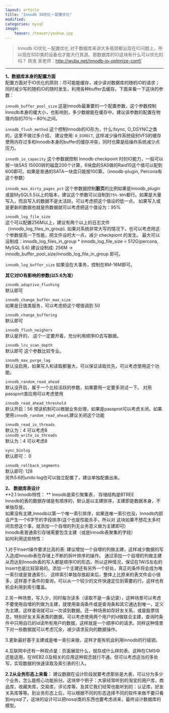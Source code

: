 ```yaml
---
layout: article
title: "Innodb IO优化－配置优化"
modified:
categories: mysql
image:
    teaser: /teaser/youhua.jpg
---
```


> Innodb IO优化－配置优化
> 对于数据库来讲大多瓶颈都出现在IO问题上，所以现在SSD类的设备也才能大行其道。那数据库的IO这块有什么可以优化的吗？
> 转发 吴老师：http://wubx.net/innodb-io-optimize-conf/

--- 

**1、数据库本身的配置方面**   
配置方面对于IO优化的原则：尽可能能缓存，减少读对数据库的随机IO的请求；同时减少写的随机IO的随时发生，利用各种buffer去缓存。下面来看一下这块的参数： 

`innodb_buffer_pool_size` 
这是Innodb最重要的一个配置参数，这个参数控制Innodb本身的缓大小，也影响到，多少数据能在缓存中。建议该参数的配置在物理内存的70％－80％之间。  

`innodb_flush_method`
这个控制Innodb的IO形为，什么:fsync, O_DSYNC之类的，这里不做过多介绍， 建议使用: `O_DIRECT`, 这样减少操作系统级别VFS的缓存使用内存过多和Innodb本身的buffer的缓存冲突，同时也算是给操作系统减少点压力。  

`innodb_io_capacity`
这个参数据控制 Innodb checkpoint 时的IO能力，一般可以按一块SAS 15000转的磁盘200个计算，6块盘的SAS做的Raid10这个值可以配到600即可。如果是普通的SATA一块盘只能按100算。（innodb-plugin, Percona有这个参数）

`innodb_max_dirty_pages_pct`
这个参数据控制**脏页**的比例如果是innodb_plugin或是MySQL5.5以上的版本，建议这个参数可以设制到`75%-90%`都行。如果是大量写入，而且写入的数据不是太活跃，可以考虑把这个值设的低一点。 如果写入或是更新的数据也就是热数据就可以考虑把这个值设为：95%

`innodb_log_file_size`  
这个可以配置256M以上，建议有两个以上的日志文件（innodb_log_files_in_group). 如果对系统非常大写的情况下，也可以考虑用这个参数提高一下性能，把文件设的大一点，减少 checkpiont 的发生。 最大可以设制成：innodb_log_files_in_group * innodb_log_file_size < 512G(percona, MySQL 5.6) 建议设制成: 256M -> innodb_buffer_pool_size/innodb_log_file_in_group 即可。

`innodb_log_buffer_size` 
如果没在大事务，控制在8M-16M即可。  

**其它对IO有影响的参数(以5.6为准）**  

`innodb_adaptive_flushing`   
默认即可  

`innodb_change_buffer_max_size`  
如果是日值类服务，可以考虑把这个增值调到 50    

`innodb_change_buffering`     
默认即可    

`innodb_flush_neighors`       
默认是开的， 这个一定要开着，充分利用顺序IO去写数据。      

`innodb_lru_scan_depth`    
默认即可 这个参数比较专业。    
  
`innodb_max_purge_lag`   
默认没启用，如果写入和读取都量大，可以保证读取优先，可以考虑使用这个功能。  

`innodb_random_read_ahead`     
默认没开启，属于一个比较活跃的参数，如果要用一定要多测试一下。 对用passport类应用可以考虑使用  

`innodb_read_ahead_threshold`     
默认开启：56 预读机制可以根据业务处理，如果是passprot可以考虑关闭。如果使用`innodb_random_read_ahead`,建议关闭这个功能

`innodb_read_io_threads`     
默认为：4 可以考虑8  
`innodb_write_io_threads`   
默认为：4 可以考虑8    
 
`sync_binlog`   
默认即可： 0    

`innodb_rollback_segments`     
默认即可: 128  
另外5.6的undo log也可以独立配置了，建议单独配置出来。

**2、 数据库表设计**    
**2.1 Innodb特性： ** 
Innodb是索引聚集表， 存储结构是BTREE  
Innodb的表的数据存储是有顺序的，默认是以主建排序，主建即是数据本身，不单独存放。  
如果没有主建,Innodb以第一个唯一索引排序，如果连唯一索引也没，Innodb内部会产生一个6字节的字段排序(这个也是性能杀手，所以对  这块如果不想花太多时间去想这个事，就添加一个自增的列无业务意义做为主建即可)  
Innodb表普通索引存储需要包含主建（或是Innodb表聚集的字段）  
如何利用这些特性：

1.对于Insert操作要求比高的表:  建议增加一个自增的列做主建，这样减少数据的写入造成Innodb表在存储上不断的拆叶排序的操作。 通过添加一个自增的列做主建从而达到Innodb表的写入都是顺序IO的形态。所以这种情况，保证在1W/S左右的Insert也是比较容易的。添加一个主建还有另外一个好处，真正的条件将会成为唯一索引或是普通索引， 这样索引单独存放起来后，整体上比原来的表文件会小很多，这样基于条件的查询，可以从一个较少的文件快速定位到需要的行。这样也有机会利用到索引覆盖。  
  
2.另一种场景，写入少，同时每次读多（读取不是一条记录），这种场景可以考虑不要使用自增的列做为主建，就使用查询条件或是查询条和其它通达到唯一，定义为主建。这样查询就可以一次读到数据。还一种场景如存好友关系，或是股票信息，特别好友关系表类的数据，可以考虑使用两个用户的Id做联合主建，查询时条件中只用自已的Id读所有用户的数据，这样就是一个顺序IO的请求。同样这种情景下对一些数据就可以考虑冗余，减少请求反向的数据操作。      

3.更新最好基于主建或是唯一索引来做，这样才能有机会利用Innodb的行级锁。       

4.互联网中还有一种观点是：页面展现什么，就存成什么样的表。这种在CMS中还能适用，在WEB2.0及相关的应用这种观念就行不通。但可以考虑适当的多处写，实现数据的快速读取及索引表的引入。      

**2.2从业务形态上来看：**
建议数据在设计阶段就要考虑那些是大表，可以分为多少个业务，怎么能核心功能拆分。这块举个例子：大家经常听到的淘宝的用户库，商品库，收藏夹库，交易库，评论库等。及其它我们经常也能听到的：认证库，好友关系库等等。到业务形态上后，可以根据不同的形态选择不同的软件来做不要只看到mysql了，这块的设计可以把nosql类的东西也要考虑进来，最终设计数据库的模型。
